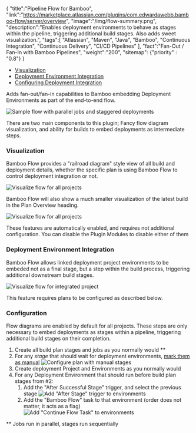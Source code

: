 {
    "title":"Pipeline Flow for Bamboo",
    "link":"https://marketplace.atlassian.com/plugins/com.edwardawebb.bamboo-flow/server/overview",
    "image":"/img/flow-summary.png",
    "description":"Enables deployment environments to behave as stages within the pipeline, triggering additional build stages. Also adds sweet visualization.",
    "tags":[
          "Atlassian",
          "Maven",
          "Java",
          "Bamboo",
          "Continuous Integration",
          "Continuous Delivery",
          "CI/CD Pipelines"
        ],
    "fact":"Fan-Out / Fan-In with Bamboo Pipelines",
    "weight":"200",
    "sitemap": {"priority" : "0.8"}
}

- [Visualization](#visualization)
- [Deployment Environment Integration](#deployment-environment-integration)
- [Configuring Deployment Integration](#configuring-deployment-integration)



Adds fan-out/fan-in capabilities to Bamboo embedding Deployment Environments as part of the end-to-end flow.


![Sample flow with parallel jobs and staggered deployments](/img/flow-summary.png)


There are two main components to this plugin; Fancy flow diagram visualization, and ability for builds to embed deployments as intermediate steps.

### Visualization

Bamboo Flow provides a "railroad diagram" style view of all build and deployment details,
whether the specific plan is using Bamboo Flow to control deployment integration or not.

![Visualize flow for all projects](/img/flow-parallel.png)

Bamboo Flow will also show a much smaller visualization of the latest build in the Plan Overview heading.

![Visualize flow for all projects](/img/latest-breadcrumb.png)

These features are automatically enabled, and requires not additional configuration. You can disable the Plugin Modules to disable either of them

### Deployment Environment Integration

Bamboo Flow allows linked deployment project environments to be embeded not as a final stage, but
a step within the build process, triggering additional downstream build stages.


![Visualize flow for integrated project](/img/flowtasksummary.png)

This feature requires plans to be configured as described below.

### Configuration

Flow diagrams are enabled by default for all projects. These steps are only necessary to embed deployments as stages within a pipeline, triggering additional build stages on their completion.

1. Create all build plan stages and jobs as you normally would **
1. For any *stage* that should wait for deployment environments, [mark them as manual](https://www.google.com/search?q=bamboo+manual+stages&oq=bamboo+manual+stages)
![Configure plan with manual stages](/img/plan-config.png)
1. Create deployment Project and Environments as you normally would
1. For any Deployment Environment that should run before build plan stages from #2:
   1. Add the "After Successful Stage" trigger, and select the previous stage
   ![Add "After Stage" trigger to environments](/img/env-trigger.png)
   1. Add the "Bamboo Flow" task to that environment (order does not matter, it acts as a flag)
   ![Add "Continue Flow Task" to environments](/img/flowtask.png)


** Jobs run in parallel, stages run sequentially
